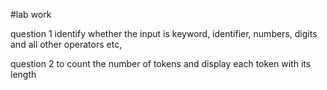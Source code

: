 #lab work

question 1 
identify whether the input is keyword, identifier, numbers, digits and all other operators etc, 

question 2 
to count the number of tokens and display each token with its length


